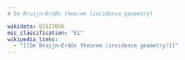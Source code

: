 ```yaml
---
# De Bruijn–Erdős theorem (incidence geometry)

wikidata: Q3527056
msc_classification: "51"
wikipedia_links:
  - "[[De Bruijn–Erdős theorem (incidence geometry)]]"
---
```

